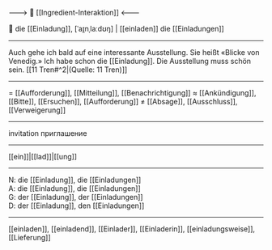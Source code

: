 ---> 🤝 [[Ingredient-Interaktion]] <---

📩 die [[Einladung]], [ˈaɪ̯nˌlaːdʊŋ] | [[einladen]]
die [[Einladungen]]

---
Auch gehe ich bald auf eine interessante Ausstellung. Sie heißt «Blicke von Venedig.» Ich habe schon die [[Einladung]]. Die Ausstellung muss schön sein. [[11 Tren#^2|(Quelle: 11 Tren)]] 


---
= [[Aufforderung]], [[Mitteilung]], [[Benachrichtigung]]
≈ [[Ankündigung]], [[Bitte]], [[Ersuchen]], [[Aufforderung]]
≠ [[Absage]], [[Ausschluss]], [[Verweigerung]]

---
invitation
приглашение

---
[[ein]]|[[lad]]|[[ung]]

---
N: die [[Einladung]], die [[Einladungen]]  
A: die [[Einladung]], die [[Einladungen]]  
G: der [[Einladung]], der [[Einladungen]]  
D: der [[Einladung]], den [[Einladungen]]  

---
[[einladen]], [[einladend]], [[Einlader]], [[Einladerin]], [[einladungsweise]], [[Lieferung]]